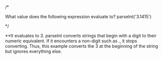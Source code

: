 /*

What value does the following expression evaluate to?
parseInt('3.1415')

*/

**It evaluates to 3. parseInt converts strings that begin with a digit to their numeric equivalent. If it encounters a non-digit such as ., it stops converting. Thus, this example converts the 3 at the beginning of the string but ignores everything else.

